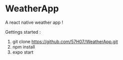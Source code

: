 # WeatherApp
A react native weather app !

Gettings started :

1. git clone https://github.com/57H07/WeatherApp.git
2. npm install
3. expo start
